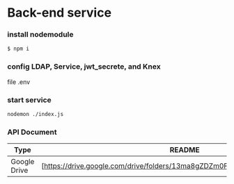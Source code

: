 # Back-end service
### install nodemodule
```sh
$ npm i 
```
### config LDAP, Service, jwt_secrete, and Knex
file .env
### start service
```sh
nodemon ./index.js
```
### API Document

| Type | README |
| ------ | ------ |
| Google Drive | [https://drive.google.com/drive/folders/13ma8gZDZm0FC1VAgTsW3RBH9CJW4zcX7] |
